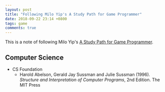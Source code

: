 ```yaml
---
layout: post
title: "Following Milo Yip's A Study Path for Game Programmer"
date: 2018-09-22 23:14 +0800
tags: game
comments: true
---
```


This is a note of following Milo Yip's [A Study Path for Game Programmer](https://github.com/miloyip/game-programmer).

## Computer Science

- CS Foundation
    - Harold Abelson, Gerald Jay Sussman and Julie Sussman (1996). *Structure and Interpretation of Computer Programs*, 2nd Edition. The MIT Press